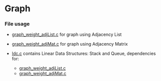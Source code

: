 # Graph

### File usage

* [graph_weight_adjList.c](https://github.com/ShruKin/Graph/blob/master/graph_weight_adjList.c) for graph using Adjacency List

* [graph_weight_adjMat.c](https://github.com/ShruKin/Graph/blob/master/graph_weight_adjMat.c) for graph using Adjacency Matrix

* [ldc.c](https://github.com/ShruKin/Graph/blob/master/lds.c) contains Linear Data Structures: Stack and Queue, dependencies for:

  * [graph_weight_adjList.c](https://github.com/ShruKin/Graph/blob/a13495d0b5f6b866206ac16986e0d45270f201ea/graph_weight_adjList.c#L3)
  * [graph_weight_adjMat.c](https://github.com/ShruKin/Graph/blob/a13495d0b5f6b866206ac16986e0d45270f201ea/graph_weight_adjMat.c#L6)
